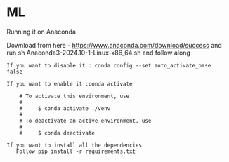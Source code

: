 # ML

Running it on Anaconda 

Download from here - https://www.anaconda.com/download/success and run sh Anaconda3-2024.10-1-Linux-x86_64.sh and follow along
    
    If you want to disable it : conda config --set auto_activate_base false 
    
    If you want to enable it :conda activate

        # To activate this environment, use                                                 
        #                                                                                   
        #     $ conda activate ./venv                         
        #                                                                                   
        # To deactivate an active environment, use
        #
        #     $ conda deactivate

    If you want to install all the dependencies 
       Follow pip install -r requirements.txt
